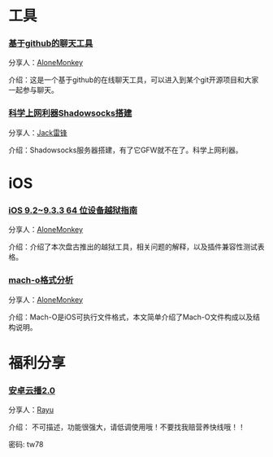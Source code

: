 # 工具

### [基于github的聊天工具](https://gitter.im)

分享人：[AloneMonkey](http://www.blogfshare.com)

介绍：这是一个基于github的在线聊天工具，可以进入到某个git开源项目和大家一起参与聊天。

### [科学上网利器Shadowsocks搭建](http://jackln.github.io/2015/08/23/shadowsocks-server/)

分享人：[Jack雷锋](http://jackln.github.io)

介绍：Shadowsocks服务器搭建，有了它GFW就不在了。科学上网利器。

# iOS

### [iOS 9.2~9.3.3 64 位设备越狱指南](https://jbguide.me/2016/07/25/ios-9-3-3-jailbreak/)

分享人：[AloneMonkey](http://www.blogfshare.com)

介绍：介绍了本次盘古推出的越狱工具，相关问题的解释，以及插件兼容性测试表格。

### [mach-o格式分析](http://turingh.github.io/2016/03/07/mach-o%E6%96%87%E4%BB%B6%E6%A0%BC%E5%BC%8F%E5%88%86%E6%9E%90/)

分享人：[AloneMonkey](http://www.blogfshare.com)

介绍：Mach-O是iOS可执行文件格式，本文简单介绍了Mach-O文件构成以及结构说明。

# 福利分享

### [安卓云播2.0](http://pan.baidu.com/s/1o8CiPfW)

分享人：[Rayu](http://rayuu.com)

介绍： 不可描述，功能很强大，请低调使用哦！不要找我赔营养快线哦！！

密码: tw78
